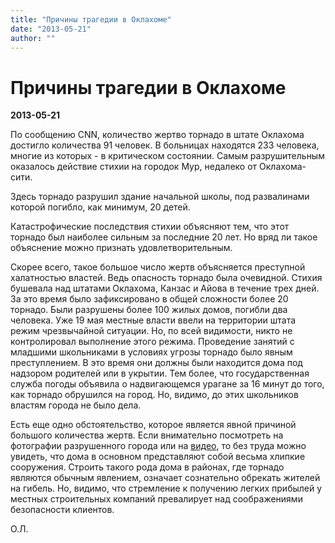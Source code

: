 ```yaml
---
title: "Причины трагедии в Оклахоме"
date: "2013-05-21"
author: ""
---
```


# Причины трагедии в Оклахоме

**2013-05-21** 

По сообщению CNN, количество жертво торнадо в штате Оклахома достигло количества 91 человек. В больницах находятся 233 человека, многие из которых - в критическом состоянии. Самым разрушительным оказалось действие стихии на городок Мур, недалеко от Оклахома-сити.

Здесь торнадо разрушил здание начальной школы, под развалинами которой погибло, как минимум, 20 детей.

Катастрофические последствия стихии объясняют тем, что этот торнадо был наиболее сильным за последние 20 лет. Но вряд ли такое объяснение можно признать удовлетворительным.

Скорее всего, такое большое число жертв объясняется преступной халатностью властей. Ведь опасность торнадо была очевидной. Стихия бушевала над штатами Оклахома, Канзас и Айова в течение трех дней. За это время было зафиксировано в общей сложности более 20 торнадо. Были разрушены более 100 жилых домов, погибли два человека. Уже 19 мая местные власти ввели на территории штата режим чрезвычайной ситуации. Но, по всей видимости, никто не контролировал выполнение этого режима. Проведение занятий с младшими школьниками в условиях угрозы торнадо было явным преступлением. В это время они должны были находится дома под надзором родителей или в укрытии. Тем более, что государственная служба погоды объявила о надвигающемся урагане за 16 минут до того, как торнадо обрушился на город. Но, видимо, до этих школьников властям города не было дела.

Есть еще одно обстоятельство, которое является явной причиной большого количества жертв. Если внимательно посмотреть на фотографии разрушенного города или на [видео](http://www.youtube.com/watch?feature=player_embedded&v=EIkFUX0kdhk), то без труда можно увидеть, что дома в основном представляют собой весьма хлипкие сооружения. Строить такого рода дома в районах, где торнадо являются обычным явлением, означает сознательно обрекать жителей на гибель. Но, видимо, что стремление к получению легких прибылей у местных строительных компаний превалирует над соображениями безопасности клиентов.

О.Л.